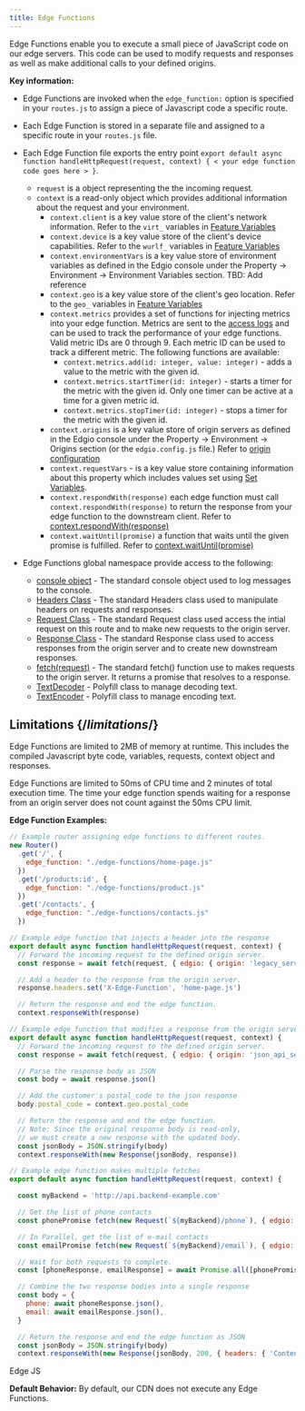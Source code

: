 ```yaml
---
title: Edge Functions
---
```


Edge Functions enable you to execute a small piece of JavaScript code on our edge servers. This code can be used to modify requests and responses as well as make additional calls to your defined origins.

**Key information:**

- Edge Functions are invoked when the `edge_function:` option is specified in your `routes.js` to assign a piece of Javascript code a specific route.
- Each Edge Function is stored in a separate file and assigned to a specific route in your `routes.js` file.
- Each Edge Function file exports the entry point `export default async function handleHttpRequest(request, context) { < your edge function code goes here > }`.
    - `request` is a object representing the the incoming request.
    - `context` is a read-only object which provides additional information about the request and your environment.
        - `context.client` is a key value store of the client's network information. Refer to the `virt_` variables in [Feature Variables](/guides/performance/rules/feature_variables)
        - `context.device` is a key value store of the client's device capabilities. Refer to the `wurlf_` variables in [Feature Variables](/guides/performance/rules/feature_variables)
        - `context.environmentVars` is a key value store of environment variables as defined in the Edgio console under the Property -> Environment -> Environment Variables section. TBD: Add reference
        - `context.geo` is a key value store of the client's geo location. Refer to the `geo_` variables in [Feature Variables](/guides/performance/rules/feature_variables)
        - `context.metrics` provides a set of functions for injecting metrics into your edge function. Metrics are sent to the [access logs](guides/logs/access_logs) and can be used to track the performance of your edge functions. Valid metric IDs are 0 through 9. Each metric ID can be used to track a different metric. The following functions are available:
            - `context.metrics.add(id: integer, value: integer)` - adds a value to the metric with the given id.
            - `context.metrics.startTimer(id: integer)` - starts a timer for the metric with the given id. Only one timer can be active at a time for a given metric id.
            - `context.metrics.stopTimer(id: integer)` - stops a timer for the metric with the given id.
        - `context.origins` is a key value store of origin servers as defined in the Edgio console under the Property -> Environment -> Origins section (or the `edgio.config.js` file.) Refer to [origin configuration](/guides/basics/hostnames_and_origins#origin)
        - `context.requestVars` - is a key value store containing information about this property which includes values set using [Set Variables](#set-variables).
        - `context.respondWith(response)` each edge function must call `context.respondWith(response)` to return the response from your edge function to the downstream client. Refer to [context.respondWith(response)](https://developer.mozilla.org/en-US/docs/Web/API/FetchEvent/respondWith)
        - `context.waitUntil(promise)` a function that waits until the given promise is fulfilled. Refer to [context.waitUntil(promise)](https://developer.mozilla.org/en-US/docs/Web/API/ExtendableEvent/waitUntil)

- Edge Functions global namespace provide access to the following:
    - [console object](https://developer.mozilla.org/en-US/docs/Web/API/console) - The standard console object used to log messages to the console.
    - [Headers Class](https://developer.mozilla.org/en-US/docs/Web/API/Headers) - The standard Headers class used to manipulate headers on requests and responses.
    - [Request Class](https://developer.mozilla.org/en-US/docs/Web/API/Request) - The standard Request class used access the intial request on this route and to make new requests to the origin server.
    - [Response Class](https://developer.mozilla.org/en-US/docs/Web/API/Response) - The standard Response class used to access responses from the origin server and to create new downstream responses.
    - [fetch(request)](https://developer.mozilla.org/en-US/docs/Web/API/Fetch_API) - The standard fetch() function use to makes requests to the origin server. It returns a promise that resolves to a response.
    - [TextDecoder](https://developer.mozilla.org/en-US/docs/Web/API/TextDecoder) - Polyfill class to manage decoding text.
    - [TextEncoder](https://developer.mozilla.org/en-US/docs/Web/API/TextEncoder) - Polyfill class to manage encoding text.

## Limitations {/*limitations*/}

Edge Functions are limited to 2MB of memory at runtime. This includes the compiled Javascript byte code, variables, requests, context object and responses.

Edge Functions are limited to 50ms of CPU time and 2 minutes of total execution time. The time your edge function spends waiting for a response from an origin server does not count against the 50ms CPU limit.

**Edge Function Examples:**

```js filename="./routes.js"
// Example router assigning edge functions to different routes.
new Router()
  .get('/', {
    edge_function: "./edge-functions/home-page.js"
  })
  .get('/products:id', {
    edge_function: "./edge-functions/product.js"
  })
  .get('/contacts', {
    edge_function: "./edge-functions/contacts.js"
  })
```
```js filename="./edge-functions/home-page.js"
// Example edge function that injects a header into the response
export default async function handleHttpRequest(request, context) {
  // Forward the incoming request to the defined origin server.
  const response = await fetch(request, { edgio: { origin: 'legacy_server' } })

  // Add a header to the response from the origin server.
  response.headers.set('X-Edge-Function', 'home-page.js')

  // Return the response and end the edge function.
  context.responseWith(response)
```

```js filename="./edge-functions/product.js"
// Example edge function that modifies a response from the origin server
export default async function handleHttpRequest(request, context) {
  // Forward the incoming request to the defined origin server.
  const response = await fetch(request, { edgio: { origin: 'json_api_server' } })

  // Parse the response body as JSON
  const body = await response.json()

  // Add the customer's postal_code to the json response
  body.postal_code = context.geo.postal_code

  // Return the response and end the edge function.
  // Note: Since the original response body is read-only,
  // we must create a new response with the updated body.
  const jsonBody = JSON.stringify(body)
  context.responseWith(new Response(jsonBody, response))
```

```js filename="./edge-functions/contacts.js"
// Example edge function makes multiple fetches
export default async function handleHttpRequest(request, context) {

  const myBackend = 'http://api.backend-example.com'

  // Get the list of phone contacts
  const phonePromise fetch(new Request(`${myBackend}/phone`), { edgio: { origin: 'json_api_server' } })

  // In Parallel, get the list of e-mail contacts
  const emailPromise fetch(new Request(`${myBackend}/email`), { edgio: { origin: 'json_api_server' } })

  // Wait for both requests to complete.
  const [phoneResponse, emailResponse] = await Promise.all([phonePromise, emailPromise])

  // Combine the two response bodies into a single response
  const body = {
    phone: await phoneResponse.json(),
    email: await emailResponse.json(),
  }

  // Return the response and end the edge function as JSON
  const jsonBody = JSON.stringify(body)
  context.responseWith(new Response(jsonBody, 200, { headers: { 'Content-Type': 'application/json' } }))
```

<edgejs>
Edge JS
</edgejs>

**Default Behavior:** By default, our CDN does not execute any Edge Functions.
